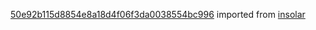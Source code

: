 [50e92b115d8854e8a18d4f06f3da0038554bc996](https://github.com/insolar/insolar/commit/50e92b115d8854e8a18d4f06f3da0038554bc996) imported from [insolar](https://github.com/insolar/insolar)
